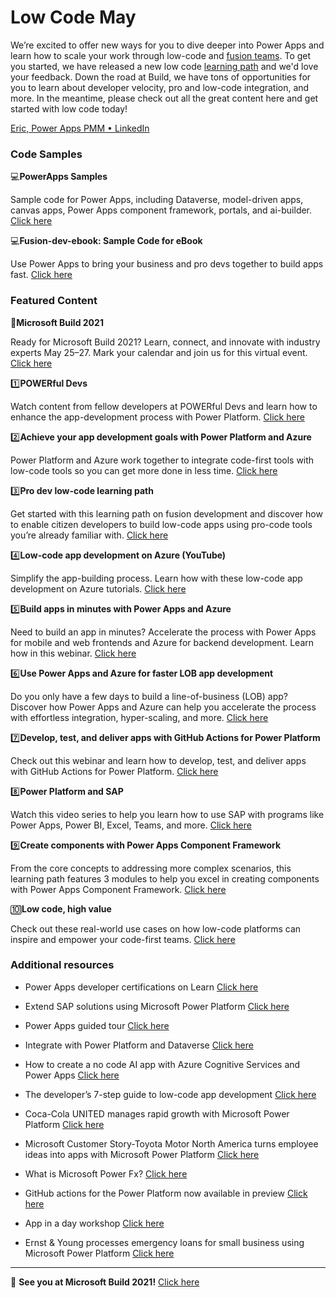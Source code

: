 # Low Code May 

We’re excited to offer new ways for you to dive deeper into Power Apps and learn how to scale your work through low-code and [fusion teams](https://aka.ms/fusionblogbuild2021). To get you started, we have released a new low code [learning path](https://aka.ms/fusion-dev-path) and we'd love your feedback.  Down the road at Build, we have tons of opportunities for you to learn about developer velocity, pro and low-code integration, and more. In the meantime, please check out all the great content here and get started with low code today! 

[Eric, Power Apps PMM • LinkedIn](https://www.linkedin.com/in/ericmcchesney/)   

 

### Code Samples 

:computer:**PowerApps Samples**   

Sample code for Power Apps, including Dataverse, model-driven apps, canvas apps, Power Apps component framework, portals, and ai-builder. [Click here](https://aka.ms/DevEdCalMay21github25)   

:computer:**Fusion-dev-ebook: Sample Code for eBook**  

Use Power Apps to bring your business and pro devs together to build apps fast. [Click here](https://aka.ms/DevEdCalMay21github26)   



### Featured Content 

:loudspeaker:**Microsoft Build 2021** 

Ready for Microsoft Build 2021? Learn, connect, and innovate with industry experts May 25–27. Mark your calendar and join us for this virtual event. [Click here](https://aka.ms/DevEdCalMay21github1) 

:one:**POWERful Devs** 

Watch content from fellow developers at POWERful Devs and learn how to enhance the app-development process with Power Platform. [Click here](https://aka.ms/DevEdCalMay21github2)    

:two:**Achieve your app development goals with Power Platform and Azure** 

Power Platform and Azure work together to integrate code-first tools with low-code tools so you can get more done in less time. ​[Click here](https://aka.ms/DevEdCalMay21github3) 

:three:**Pro dev low-code learning path** 

Get started with this learning path on fusion development and discover how to enable citizen developers to build low-code apps using pro-code tools you’re already familiar with. [Click here](https://aka.ms/DevEdCalMay21github4)      

:four:**Low-code app development on Azure (YouTube)** 

Simplify the app-building process. Learn how with these low-code app development on Azure tutorials. [Click here](https://aka.ms/DevEdCalMay21github5) 

:five:**Build apps in minutes with Power Apps and Azure** 

Need to build an app in minutes? Accelerate the process with Power Apps for mobile and web frontends and Azure for backend development. Learn how in this webinar. [Click here](https://aka.ms/DevEdCalMay21github6) 

:six:**Use Power Apps and Azure for faster LOB app development** 

Do you only have a few days to build a line-of-business (LOB) app? Discover how Power Apps and Azure can help you accelerate the process with effortless integration, hyper-scaling, and more. [Click here](https://aka.ms/DevEdCalMay21github7)   

:seven:**Develop, test, and deliver apps with GitHub Actions for Power Platform** 

Check out this webinar and learn how to develop, test, and deliver apps with GitHub Actions for Power Platform. [Click here](https://aka.ms/DevEdCalMay21github8)   

:eight:**Power Platform and SAP** 

Watch this video series to help you learn how to use SAP with programs like Power Apps, Power BI, Excel, Teams, and more. [Click here](https://aka.ms/DevEdCalMay21github9)   

:nine:**Create components with Power Apps Component Framework** 

From the core concepts to addressing more complex scenarios, this learning path features 3 modules to help you excel in creating components with Power Apps Component Framework. [Click here](https://aka.ms/DevEdCalMay21github10)   

:keycap_ten:**Low code, high value** 

Check out these real-world use cases on how low-code platforms can inspire and empower your code-first teams. [Click here](https://aka.ms/DevEdCalMay21github11)   

 

### Additional resources 

* Power Apps developer certifications on Learn [Click here](https://aka.ms/DevEdCalMay21github12)  

* Extend SAP solutions using Microsoft Power Platform [Click here](https://aka.ms/DevEdCalMay21github13) 

* Power Apps guided tour [Click here](https://aka.ms/DevEdCalMay21github14) 

* Integrate with Power Platform and Dataverse [Click here](https://aka.ms/DevEdCalMay21github15) 

* How to create a no code AI app with Azure Cognitive Services and Power Apps [Click here](https://aka.ms/DevEdCalMay21github16) 

* The developer’s 7-step guide to low-code app development [Click here](https://aka.ms/DevEdCalMay21github17) 

* Coca-Cola UNITED manages rapid growth with Microsoft Power Platform [Click here](https://aka.ms/DevEdCalMay21github18) 

* Microsoft Customer Story-Toyota Motor North America turns employee ideas into apps with Microsoft Power Platform [Click here](https://aka.ms/DevEdCalMay21github23) 

* What is Microsoft Power Fx? [Click here](https://aka.ms/DevEdCalMay21github20) 

* GitHub actions for the Power Platform now available in preview [Click here](https://aka.ms/DevEdCalMay21github21) 

* App in a day workshop [Click here](https://aka.ms/DevEdCalMay21github22) 

* Ernst & Young processes emergency loans for small business using Microsoft Power Platform [Click here](https://aka.ms/DevEdCalMay21github24) 

--- 

 

:bookmark: **See you at Microsoft Build 2021!** [Click here](https://aka.ms/DevEdCalMay21github1) 